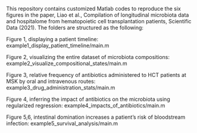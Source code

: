 This repository contains customized Matlab codes to reproduce the six figures in the paper, Liao et al., Compilation of longitudinal microbiota data and hospitalome from hematopoietic cell transplantation patients, Scientific Data (2021). The folders are structured as the following:

Figure 1, displaying a patient timeline: example1_display_patient_timeline/main.m

Figure 2, visualizing the entire dataset of microbiota compositions: example2_visualize_compositional_states/main.m

Figure 3, relative frequency of antibiotics administered to HCT patients at MSK by oral and intravenous routes: example3_drug_administration_stats/main.m

Figure 4, inferring the impact of antibiotics on the microbiota using regularized regression: example4_impacts_of_antibiotics/main.m

Figure 5,6, intestinal domination increases a patient’s risk of bloodstream infection: example5_survival_analysis/main.m
